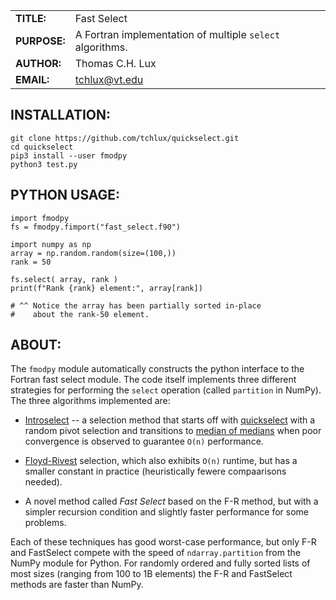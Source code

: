 |             |                |
|-------------|----------------|
|**TITLE:**   | Fast Select    |
|**PURPOSE:** | A Fortran implementation of multiple `select` algorithms. |
|**AUTHOR:**  | Thomas C.H. Lux  |
|**EMAIL:**   | tchlux@vt.edu |


## INSTALLATION:

    git clone https://github.com/tchlux/quickselect.git
    cd quickselect
    pip3 install --user fmodpy
    python3 test.py


## PYTHON USAGE:

    import fmodpy
    fs = fmodpy.fimport("fast_select.f90")
    
    import numpy as np
    array = np.random.random(size=(100,))
    rank = 50
    
    fs.select( array, rank )
    print(f"Rank {rank} element:", array[rank])
    
    # ^^ Notice the array has been partially sorted in-place 
    #    about the rank-50 element.


## ABOUT:

  The `fmodpy` module automatically constructs the python interface to
  the Fortran fast select module. The code itself implements three
  different strategies for performing the `select` operation (called
  `partition` in NumPy). The three algorithms implemented are:

   * [Introselect](https://en.wikipedia.org/wiki/Introselect) -- a
     selection method that starts off with [quickselect](https://en.wikipedia.org/wiki/Quickselect)
     with a random pivot selection and transitions to [median of medians](https://en.wikipedia.org/wiki/Median_of_medians)
     when poor convergence is observed to guarantee `O(n)` performance.

   * [Floyd-Rivest](https://en.wikipedia.org/wiki/Floyd–Rivest_algorithm)
     selection, which also exhibits `O(n)` runtime, but has a smaller
     constant in practice (heuristically fewere compaarisons needed).

   * A novel method called *Fast Select* based on the F-R method, but
     with a simpler recursion condition and slightly faster
     performance for some problems.

  Each of these techniques has good worst-case performance, but only
  F-R and FastSelect compete with the speed of `ndarray.partition`
  from the NumPy module for Python. For randomly ordered and fully
  sorted lists of most sizes (ranging from 100 to 1B elements) the F-R
  and FastSelect methods are faster than NumPy.

